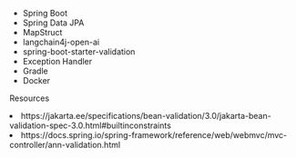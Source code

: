 * Spring Boot 
* Spring Data JPA
* MapStruct
* langchain4j-open-ai
* spring-boot-starter-validation
* Exception Handler
* Gradle
* Docker

<p>Resources</p>
<li>https://jakarta.ee/specifications/bean-validation/3.0/jakarta-bean-validation-spec-3.0.html#builtinconstraints</li>
<li>https://docs.spring.io/spring-framework/reference/web/webmvc/mvc-controller/ann-validation.html</li>
